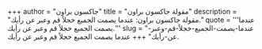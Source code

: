 +++
author = "جاكسون براون"
title = "مقولة جاكسون براون"
description = "مقولة جاكسون براون: عندما يصمت الجميع خجلاً قم وعبر عن رأيك."
quote = '''عندما يصمت الجميع خجلاً قم وعبر عن رأيك.''' 
slug = "عندما-يصمت-الجميع-خجلاً-قم-وعبر-عن-رأيك"
+++
عندما يصمت الجميع خجلاً قم وعبر عن رأيك.
